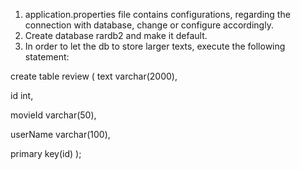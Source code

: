 1. application.properties file contains configurations, regarding the connection with database, change or configure accordingly.
2. Create database rardb2 and make it default.
3. In order to let the db to store larger texts, execute the following statement:

create table review 
(
text varchar(2000),

id int,

movieId varchar(50),

userName varchar(100),

primary key(id)
);